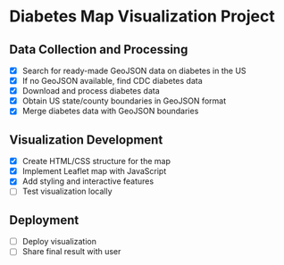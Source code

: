 # Diabetes Map Visualization Project

## Data Collection and Processing
- [x] Search for ready-made GeoJSON data on diabetes in the US
- [x] If no GeoJSON available, find CDC diabetes data
- [x] Download and process diabetes data
- [x] Obtain US state/county boundaries in GeoJSON format
- [x] Merge diabetes data with GeoJSON boundaries

## Visualization Development
- [x] Create HTML/CSS structure for the map
- [x] Implement Leaflet map with JavaScript
- [x] Add styling and interactive features
- [ ] Test visualization locally

## Deployment
- [ ] Deploy visualization
- [ ] Share final result with user
